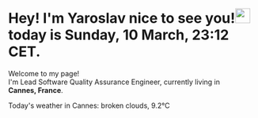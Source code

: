 <h1> Hey! I'm Yaroslav nice to see you!<img src="https://emojis.slackmojis.com/emojis/images/1531849430/4246/blob-sunglasses.gif?1531849430" width="30"/> today is Sunday, 10 March, 23:12 CET.</h1>

<p>Welcome to my page! </br> I'm Lead Software Quality Assurance Engineer, currently living in <img src="https://cdn-icons-png.flaticon.com/512/197/197560.png" width="13"/> <b>Cannes, France</b>. </p>

<p>Today's weather in Cannes: broken clouds, 9.2&deg;C</p>
